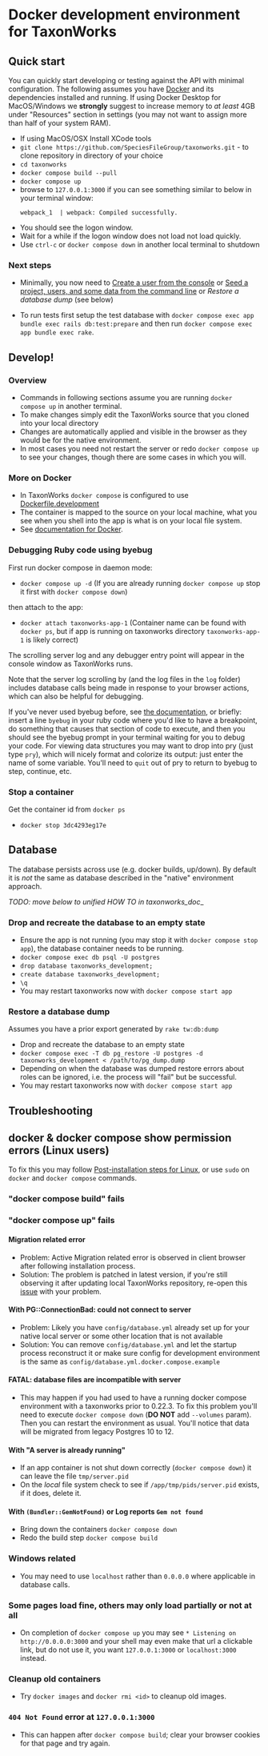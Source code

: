 
# Docker development environment for TaxonWorks

## Quick start

You can quickly start developing or testing against the API with minimal configuration. The following assumes you have [Docker](https://www.docker.com/get-docker) and its dependencies installed and running. If using Docker Desktop for MacOS/Windows we **strongly** suggest to increase memory to *at least* 4GB under "Resources" section in settings (you may not want to assign more than half of your system RAM).

* If using MacOS/OSX Install XCode tools
* `git clone https://github.com/SpeciesFileGroup/taxonworks.git` - to clone repository in directory of your choice
* `cd taxonworks`
* `docker compose build --pull`
* `docker compose up`
*  browse to `127.0.0.1:3000` if you can see something similar to below in your terminal window:
    ```
    webpack_1  | webpack: Compiled successfully.
    ```
* You should see the logon window.
* Wait for a while if the logon window does not load not load quickly.
* Use `ctrl-c` or `docker compose down` in another local terminal to shutdown

### Next steps

* Minimally, you now need to [Create a user from the console](https://github.com/SpeciesFileGroup/taxonworks_doc/blob/archive/development/HOW-TO.md#create-a-user-from-the-console) or [Seed a project, users, and some data from the command line](https://github.com/SpeciesFileGroup/taxonworks_doc/blob/archive/development/HOW-TO.md#seed-a-project-users-and-some-data-from-the-command-line) or _Restore a database dump_ (see below)

* To run tests first setup the test database with `docker compose exec app bundle exec rails db:test:prepare` and then run `docker compose exec app bundle exec rake`.
## Develop!

### Overview

* Commands in following sections assume you are running `docker compose up` in another terminal.
* To make changes simply edit the TaxonWorks source that you cloned into your local directory
* Changes are automatically applied and visible in the browser as they would be for the native environment.
* In most cases you need not restart the server or redo `docker compose up` to see your changes, though there are some cases in which you will.

### More on Docker

* In TaxonWorks `docker compose` is configured to use  [Dockerfile.development](https://raw.githubusercontent.com/SpeciesFileGroup/taxonworks/development/Dockerfile.development)
* The container is mapped to the source on your local machine, what you see when you shell into the app is what is on your local file system.
* See [documentation for Docker](https://docs.docker.com/).

### Debugging Ruby code using byebug

First run docker compose in daemon mode:
* `docker compose up -d` (If you are already running `docker compose up` stop it first with `docker compose down`)

then attach to the app:
* `docker attach taxonworks-app-1` (Container name can be found with `docker ps`, but if app is running on taxonworks directory `taxonworks-app-1` is likely correct)

The scrolling server log and any debugger entry point will appear in the console window as TaxonWorks runs.

Note that the server log scrolling by (and the log files in the `log` folder) includes database calls being made in response to your browser actions, which can also be helpful for debugging.

If you've never used byebug before, see [the documentation](https://www.rubydoc.info/gems/byebug/11.1.3), or briefly: insert a line `byebug` in your ruby code where you'd like to have a breakpoint, do something that causes that section of code to execute, and then you should see the byebug prompt in your terminal waiting for you to debug your code. For viewing data structures you may want to drop into pry (just type `pry`), which will nicely format and colorize its output: just enter the name of some variable. You'll need to `quit` out of pry to return to byebug to step, continue, etc.

### Stop a container

Get the container id from `docker ps`

* `docker stop 3dc4293eg17e`

## Database

The database persists across use (e.g. docker builds, up/down). By default it is *not* the same as database described in the "native" environment approach.

_TODO: move below to unified HOW TO in taxonworks_doc__

### Drop and recreate the database to an empty state

* Ensure the app is not running (you may stop it with `docker compose stop app`), the database container needs to be running.
* `docker compose exec db psql -U postgres`
* `drop database taxonworks_development;`
* `create database taxonworks_development;`
* `\q`
* You may restart taxonworks now with `docker compose start app`

### Restore a database dump

Assumes you have a prior export generated by `rake tw:db:dump`

* Drop and recreate the database to an empty state
* `docker compose exec -T db pg_restore -U postgres -d taxonworks_development < /path/to/pg_dump.dump`
* Depending on when the database was dumped restore errors about roles can be ignored, i.e. the process will "fail" but be successful.
* You may restart taxonworks now with `docker compose start app`

## Troubleshooting

## docker & docker compose show permission errors (Linux users)
To fix this you may follow [Post-installation steps for Linux](https://docs.docker.com/engine/install/linux-postinstall/), or use `sudo` on `docker` and `docker compose` commands.

### "docker compose build" fails

### "docker compose up" fails

#### Migration related error
* Problem: Active Migration related error is observed in client browser after following installation process.
* Solution: The problem is patched in latest version, if you're still observing it after updating local TaxonWorks repository,  re-open this [issue](https://github.com/SpeciesFileGroup/taxonworks/issues/250) with your problem.

#### With PG::ConnectionBad: could not connect to server
* Problem: Likely you have `config/database.yml` already set up for your native local server or some other location that is not available
* Solution: You can remove `config/database.yml` and let the startup process reconstruct it or make sure config for development environment is the same as `config/database.yml.docker.compose.example`

#### FATAL: database files are incompatible with server
* This may happen if you had used to have a running docker compose environment with a taxonworks prior to 0.22.3. To fix this problem you'll need to execute `docker compose down` (**DO NOT** add `--volumes` param). Then you can restart the environment as usual. You'll notice that data will be migrated from legacy Postgres 10 to 12.

#### With "A server is already running"
* If an app container is not shut down correctly (`docker compose down`) it can leave the file `tmp/server.pid`
* On the _local_ file system check to see if `/app/tmp/pids/server.pid` exists, if it does, delete it.

#### With `(Bundler::GemNotFound)` or Log reports `Gem not found`
* Bring down the containers `docker compose down`
* Redo the build step `docker compose build`

### Windows related

* You may need to use `localhost` rather than `0.0.0.0` where applicable in database calls.

### Some pages load fine, others may only load partially or not at all

* On completion of `docker compose up` you may see `* Listening on http://0.0.0.0:3000` and your shell may even make that url a clickable link, but do not use it, you want `127.0.0.1:3000` or `localhost:3000` instead.

### Cleanup old containers

*  Try `docker images` and `docker rmi <id>` to cleanup old images.

### `404 Not Found` error at `127.0.0.1:3000`

* This can happen after `docker compose build`; clear your browser cookies for that page and try again.



